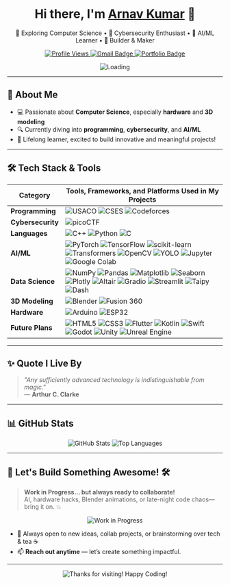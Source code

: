 <h1 align="center">Hi there, I'm <a href="https://github.com/Stonky-Boi">Arnav Kumar</a> 👋</h1>

<p align="center">
  🚀 Exploring Computer Science • 🔐 Cybersecurity Enthusiast • 🤖 AI/ML Learner • 🧠 Builder & Maker
</p>

<p align="center">
  <a href="https://github.com/Stonky-Boi">
    <img src="https://komarev.com/ghpvc/?username=Stonky-Boi&label=Profile+Views&color=blue&style=flat-square" alt="Profile Views" />
  </a>
  <a href="mailto:your.email@example.com">
    <img src="https://img.shields.io/badge/Email-D14836?style=flat-square&logo=gmail&logoColor=white" alt="Gmail Badge" />
  </a>
  <a href="https://yourportfolio.link">
    <img src="https://img.shields.io/badge/Portfolio-222222?style=flat-square&logo=vercel&logoColor=white" alt="Portfolio Badge" />
  </a>
</p>

<div align="center">
  <picture>
    <source media="(prefers-color-scheme: dark)" srcset="https://media.giphy.com/media/OumCa12QC9CIvBe2c1/giphy.gif">
    <source media="(prefers-color-scheme: light)" srcset="https://media.giphy.com/media/13rQ7rrTrvZXlm/giphy.gif">
    <img src="https://media.giphy.com/media/uIJBFZoOaifHf52MER/giphy.gif" alt="Loading">
  </picture>
</div>

---

## 🚀 About Me

- 💻 Passionate about **Computer Science**, especially **hardware** and **3D modeling**
- 🔍 Currently diving into **programming**, **cybersecurity**, and **AI/ML**
- 🎯 Lifelong learner, excited to build innovative and meaningful projects!

---

## 🛠️ Tech Stack & Tools

| Category       | Tools, Frameworks, and Platforms Used in My Projects |
|---------------|-------------------|
| **Programming**    | ![USACO](https://img.shields.io/badge/USACO-3C3C3C?style=flat-square&logo=codeforces&logoColor=white) ![CSES](https://img.shields.io/badge/CSES-2F8D46?style=flat-square&logo=codeforces&logoColor=white) ![Codeforces](https://img.shields.io/badge/Codeforces-1F8ACB?style=flat-square&logo=codeforces&logoColor=white) |
| **Cybersecurity**  | ![picoCTF](https://img.shields.io/badge/picoCTF-4285F4?style=flat-square&logo=hackthebox&logoColor=white) |
| **Languages**  | ![C++](https://img.shields.io/badge/C++-00599C?style=flat-square&logo=cplusplus&logoColor=white) ![Python](https://img.shields.io/badge/Python-3776AB?style=flat-square&logo=python&logoColor=white) ![C](https://img.shields.io/badge/C-00599C?style=flat-square&logo=c&logoColor=white) |
| **AI/ML**     | ![PyTorch](https://img.shields.io/badge/PyTorch-EE4C2C?style=flat-square&logo=PyTorch&logoColor=white) ![TensorFlow](https://img.shields.io/badge/TensorFlow-FF6F00?style=flat-square&logo=TensorFlow&logoColor=white) ![scikit-learn](https://img.shields.io/badge/scikit--learn-F7931E?style=flat-square&logo=scikit-learn&logoColor=white) ![Transformers](https://img.shields.io/badge/Transformers-ffcc00?style=flat-square&logo=HuggingFace&logoColor=black) ![OpenCV](https://img.shields.io/badge/OpenCV-5C3EE8?style=flat-square&logo=opencv&logoColor=white) ![YOLO](https://img.shields.io/badge/YOLO-00FFFF?style=flat-square&logo=YOLO&logoColor=black) ![Jupyter](https://img.shields.io/badge/Jupyter-F37626?style=flat-square&logo=Jupyter&logoColor=white) ![Google Colab](https://img.shields.io/badge/Colab-F9AB00?style=flat-square&logo=googlecolab&logoColor=white) |
| **Data Science** | ![NumPy](https://img.shields.io/badge/NumPy-013243?style=flat-square&logo=NumPy&logoColor=white) ![Pandas](https://img.shields.io/badge/Pandas-150458?style=flat-square&logo=pandas&logoColor=white) ![Matplotlib](https://img.shields.io/badge/Matplotlib-11557C?style=flat-square&logo=matplotlib&logoColor=white) ![Seaborn](https://img.shields.io/badge/Seaborn-4B8BBE?style=flat-square&logo=python&logoColor=white) ![Plotly](https://img.shields.io/badge/Plotly-3F4F75?style=flat-square&logo=plotly&logoColor=white) ![Altair](https://img.shields.io/badge/Altair-EC3D46?style=flat-square&logo=python&logoColor=white) ![Gradio](https://img.shields.io/badge/Gradio-3F75FF?style=flat-square&logo=Gradio&logoColor=white) ![Streamlit](https://img.shields.io/badge/Streamlit-FF4B4B?style=flat-square&logo=streamlit&logoColor=white) ![Taipy](https://img.shields.io/badge/Taipy-1E1E1E?style=flat-square&logo=python&logoColor=white) ![Dash](https://img.shields.io/badge/Dash-00B8D9?style=flat-square&logo=plotly&logoColor=white) |
| **3D Modeling** | ![Blender](https://img.shields.io/badge/Blender-F5792A?style=flat-square&logo=blender&logoColor=white) ![Fusion 360](https://img.shields.io/badge/Fusion%20360-0696D7?style=flat-square&logo=autodesk&logoColor=white) |
| **Hardware**  | ![Arduino](https://img.shields.io/badge/Arduino-00979D?style=flat-square&logo=arduino&logoColor=white) ![ESP32](https://img.shields.io/badge/ESP32-E7352C?style=flat-square&logo=espressif&logoColor=white) |
| **Future Plans** | ![HTML5](https://img.shields.io/badge/HTML5-E34F26?style=flat-square&logo=html5&logoColor=white) ![CSS3](https://img.shields.io/badge/CSS3-1572B6?style=flat-square&logo=css3&logoColor=white) ![Flutter](https://img.shields.io/badge/Flutter-02569B?style=flat-square&logo=flutter&logoColor=white) ![Kotlin](https://img.shields.io/badge/Kotlin-7F52FF?style=flat-square&logo=kotlin&logoColor=white) ![Swift](https://img.shields.io/badge/Swift-FA7343?style=flat-square&logo=swift&logoColor=white) ![Godot](https://img.shields.io/badge/Godot-478CBF?style=flat-square&logo=godot-engine&logoColor=white) ![Unity](https://img.shields.io/badge/Unity-000000?style=flat-square&logo=unity&logoColor=white) ![Unreal Engine](https://img.shields.io/badge/Unreal-313131?style=flat-square&logo=unrealengine&logoColor=white) |

---

## ✨ Quote I Live By

> *"Any sufficiently advanced technology is indistinguishable from magic."*  
> — **Arthur C. Clarke**

---

## 📊 GitHub Stats

<p align="center">
  <img src="https://github-readme-stats.vercel.app/api?username=Stonky-Boi&show_icons=true&theme=radical" alt="GitHub Stats" />
  <img src="https://github-readme-stats.vercel.app/api/top-langs/?username=Stonky-Boi&layout=compact&theme=radical" alt="Top Languages" />
</p>

---

## 🚧 Let's Build Something Awesome! 🛠️

> **Work in Progress... but always ready to collaborate!**  
> AI, hardware hacks, Blender animations, or late-night code chaos—bring it on. 💥

<div align="center">
    <picture>
      <source media="(prefers-color-scheme: dark)" srcset="https://readme-typing-svg.herokuapp.com?font=Fira+Code&duration=3000&pause=1000&color=F7F7F7&center=true&vCenter=true&width=435&lines=🚧+Work+In+Progress...+;🤝+Open+for+Collaborations!">
      <source media="(prefers-color-scheme: light)" srcset="https://readme-typing-svg.herokuapp.com?font=Fira+Code&duration=3000&pause=1000&color=000000&center=true&vCenter=true&width=435&lines=🚧+Work+In+Progress...+;🤝+Open+for+Collaborations!">
      <img alt="Work in Progress" src="https://readme-typing-svg.herokuapp.com?font=Fira+Code&duration=3000&pause=1000&center=true&vCenter=true&width=435&lines=🚧+Work+In+Progress...+">
    </picture>
  </div>

- 🤝 Always open to new ideas, collab projects, or brainstorming over tech & tea ☕
- 📫 **Reach out anytime** — let’s create something impactful.

---

<div align="center">
    <picture>
      <source media="(prefers-color-scheme: dark)" srcset="https://readme-typing-svg.herokuapp.com?font=Fira+Code&size=22&duration=3000&pause=1000&center=true&width=435&lines=Thanks+for+visiting!+👋;Happy+Coding!+🚀&color=F7F7F7">
      <source media="(prefers-color-scheme: light)" srcset="https://readme-typing-svg.herokuapp.com?font=Fira+Code&size=22&duration=3000&pause=1000&center=true&width=435&lines=Thanks+for+visiting!+👋;Happy+Coding!+🚀&color=000000">
      <img alt="Thanks for visiting! Happy Coding!" src="https://readme-typing-svg.herokuapp.com?font=Fira+Code&size=22&duration=3000&pause=1000&center=true&width=435&lines=Thanks+for+visiting!+👋;Happy+Coding!+🚀">
    </picture>
  </div>

